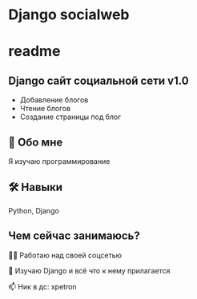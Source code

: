 
# Django socialweb  
                


# readme
## Django сайт социальной сети v1.0
- Добавление блогов
- Чтение блогов  
- Создание страницы под блог 


## 🚀 Обо мне
Я изучаю программирование
    
## 🛠 Навыки  
Python, Django  
    
## Чем сейчас занимаюсь?
👩‍💻 Работаю над своей соцсетью
    
🧠 Изучаю Django и всё что к нему прилагается    
            
📫 Ник в дс: xpetron 
    
    